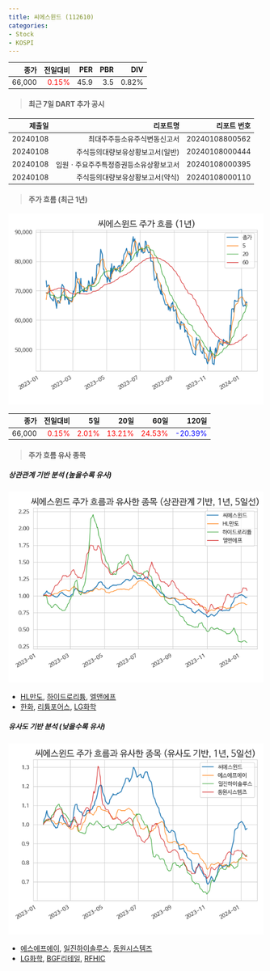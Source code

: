 ```yaml
---
title: 씨에스윈드 (112610)
categories:
- Stock
- KOSPI
---
```


|종가|전일대비|PER|PBR|DIV|
|---:|-------:|--:|--:|--:|
|66,000|<span style="color: red">0.15%</span>|45.9|3.5|0.82%|

<!-- more -->

> #### 최근 7일 DART 추가 공시

|제출일|리포트명|리포트 번호|
|-----:|-------:|----------:|
|20240108|최대주주등소유주식변동신고서|20240108800562|
|20240108|주식등의대량보유상황보고서(일반)|20240108000444|
|20240108|임원ㆍ주요주주특정증권등소유상황보고서|20240108000395|
|20240108|주식등의대량보유상황보고서(약식)|20240108000110|

> #### 주가 흐름 (최근 1년)

![112610](/assets/images/stock/112610.png)

|종가|전일대비|5일|20일|60일|120일|
|---:|-------:|--:|---:|---:|----:|
|66,000|<span style="color: red">0.15%</span>|<span style="color: red">2.01%</span>|<span style="color: red">13.21%</span>|<span style="color: red">24.53%</span>|<span style="color: blue">-20.39%</span>|

> #### 주가 흐름 유사 종목

##### 상관관계 기반 분석 (높을수록 유사)
![112610](/assets/images/stock/112610_corr.png)
- [HL만도](/204320/), [하이드로리튬](/101670/), [엘앤에프](/066970/)
- [한화](/000880/), [리튬포어스](/073570/), [LG화학](/051910/)

##### 유사도 기반 분석 (낮을수록 유사)	
![112610](/assets/images/stock/112610_sim.png)
- [에스에프에이](/056190/), [일진하이솔루스](/271940/), [동원시스템즈](/014820/)
- [LG화학](/051910/), [BGF리테일](/282330/), [RFHIC](/218410/)